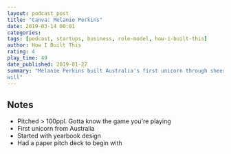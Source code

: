 ```yaml
---
layout: podcast_post
title: "Canva: Melanie Perkins"
date: 2019-03-14 00:01
categories:
tags: [podcast, startups, business, role-model, how-i-built-this]
author: How I Built This
rating: 4
play_time: 49
date_published: 2019-01-27
summary: "Melanie Perkins built Australia's first unicorn through sheer force of
will"
---
```


## Notes

* Pitched > 100ppl. Gotta know the game you're playing
* First unicorn from Australia
* Started with yearbook design
* Had a paper pitch deck to begin with
